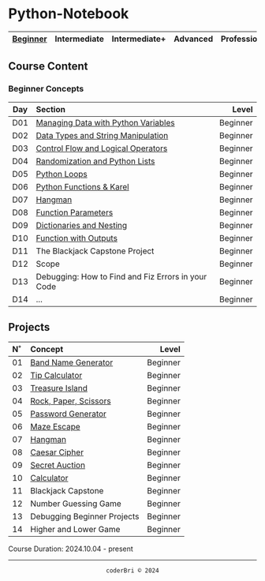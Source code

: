 # Python-Notebook


| [Beginner](#beginner-concepts) | Intermediate | Intermediate+ | Advanced | Professional | Projects |
| :------: | :----------: | :-----------: | :------: | :----------: | :------: |

<!-- Based on Dr. Angela Yu's Python Pro Bootcamp. -->


## Course Content

### Beginner Concepts

| Day | Section | Level |
| :-: | :------ | ----: |
| D01 | [Managing Data with Python Variables](./Beginner_Python/D01-Managing_Data_with_Python_Variables/) | Beginner |
| D02 | [Data Types and String Manipulation](./Beginner_Python/D02-Data_Types_and_String_Manipulation/) | Beginner |
| D03 | [Control Flow and Logical Operators](./Beginner_Python/D03-Control_Flow_and_Logical_Operators/) | Beginner |
| D04 | [Randomization and Python Lists](./Beginner_Python/D04-Randomization_and_Lists/) | Beginner |
| D05 | [Python Loops](./Beginner_Python/D05-Loops/) | Beginner |
| D06 | [Python Functions & Karel](./Beginner_Python/D06-Python_Functions_and_Karels/) | Beginner |
| D07 | [Hangman](./Beginner_Python/D07-Review_with_Hangman/) | Beginner |
| D08 | [Function Parameters](./Beginner_Python/D08-Function_Parameters/) | Beginner |
| D09 | [Dictionaries and Nesting](./Beginner_Python/D09-Dictionaries_and_Nesting/) | Beginner |
| D10 | [Function with Outputs](./Beginner_Python/D10-Functions_with_Outputs/) | Beginner |
| D11 | The Blackjack Capstone Project | Beginner |
| D12 | Scope | Beginner |
| D13 | Debugging: How to Find and Fiz Errors in your Code | Beginner |
| D14 | ... | Beginner |


<!-- ### Intermediate Concepts -->

## Projects

| N˚ | Concept | Level |
| :- | :------ | ----: |
| 01 | [Band Name Generator](https://github.com/coderbri/01_band_name_generator.git) | Beginner |
| 02 | [Tip Calculator](https://github.com/coderbri/02_tip_calculator.git) | Beginner |
| 03 | [Treasure Island](https://github.com/coderbri/03_treasure_island.git) | Beginner |
| 04 | [Rock, Paper, Scissors](https://github.com/coderbri/04_rock_paper_scissors.git) | Beginner |
| 05 | [Password Generator](https://github.com/coderbri/05_password_generator.git) | Beginner |
| 06 | [Maze Escape](./Beginner_Python/D06-Python_Functions_and_Karels/Reeborgs-World/maze.txt) | Beginner |
| 07 | [Hangman](https://github.com/coderbri/07_hangman) | Beginner |
| 08 | [Caesar Cipher](https://github.com/coderbri/08_caesar_cipher.git) | Beginner |
| 09 | [Secret Auction](https://github.com/coderbri/09_secret_auction.git) | Beginner |
| 10 | [Calculator](https://github.com/coderbri/10_calculator.git) | Beginner |
| 11 | Blackjack Capstone | Beginner |
| 12 | Number Guessing Game | Beginner |
| 13 | Debugging Beginner Projects | Beginner |
| 14 | Higher and Lower Game | Beginner |

Course Duration: 2024.10.04 - present

---
<section align="center">
  <code>coderBri © 2024</code>
</section>
